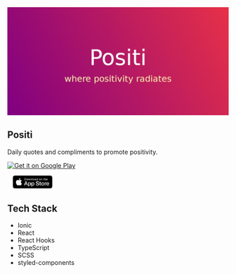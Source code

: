 <a href="https://play.google.com/store/apps/details?id=io.ionic.positi" target="_blank">
  <img src="./feature_graphic.png" alt="feature graphic">
</a>

## Positi 

Daily quotes and compliments to promote positivity.

<a href="https://play.google.com/store/apps/details?id=io.ionic.positi&pcampaignid=pcampaignidMKT-Other-global-all-co-prtnr-py-PartBadge-Mar2515-1" target="_blank"><img alt="Get it on Google Play" src="https://play.google.com/intl/en_us/badges/static/images/badges/en_badge_web_generic.png" width="20%" /></a>


<span>&nbsp;&nbsp;&nbsp;</span><a href="https://apps.apple.com/au/app/positi/id1536237257" target="_blank"><img alt="Get it on App Store" src="app_store_badge.svg" width="18%" /></a>

## Tech Stack

  * Ionic
  * React
  * React Hooks
  * TypeScript
  * SCSS
  * styled-components